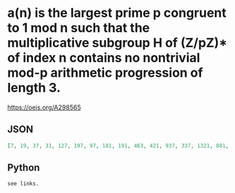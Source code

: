 # a\(n\) is the largest prime p congruent to 1 mod n such that the multiplicative subgroup H of \(Z/pZ\)\* of index n contains no nontrivial mod\-p arithmetic progression of length 3\.
https://oeis.org/A298565
## JSON
```JSON
[7, 19, 37, 31, 127, 197, 97, 181, 191, 463, 421, 937, 337, 1321, 881, 2347, 3889, 2699, 1861, 1009, 2861, 1979, 3793, 1951, 2861, 3889, 1933, 1973, 4831, 1861, 7393, 8053, 8297, 5881, 8209, 3257, 7753, 17551, 7841, 6971, 16843, 16943, 15401, 12781, 17573, 41549, 12097]
```
## Python
```Python
see links.
```
